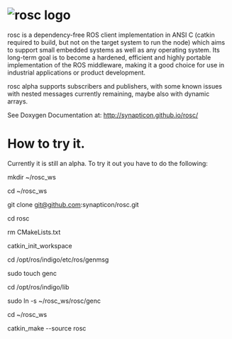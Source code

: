 ![rosc logo](http://web1.synapticon.com/pub/rosc-Logo_150.png)
====
rosc is a dependency-free ROS client implementation in ANSI C (catkin required to build, but not on the target system to run the node) which aims to support small embedded systems as well as any operating system. 
Its long-term goal is to become a hardened, efficient and highly portable implementation of the ROS middleware, 
making it a good choice for use in industrial applications or product development.

rosc alpha supports subscribers and publishers, with some known issues with nested messages currently remaining, maybe also with dynamic arrays.

See Doxygen Documentation at:
http://synapticon.github.io/rosc/


How to try it. 
===
Currently it is still an alpha. To try it out you have to do the following:

  mkdir ~/rosc_ws
  
  cd ~/rosc_ws 
  
  git clone git@github.com:synapticon/rosc.git
  
  cd rosc
  
  rm CMakeLists.txt
  
  catkin_init_workspace
  
  cd /opt/ros/indigo/etc/ros/genmsg
  
  sudo touch genc
  
  cd /opt/ros/indigo/lib
  
  sudo ln -s ~/rosc_ws/rosc/genc
  
  cd ~/rosc_ws
  
  catkin_make --source rosc
